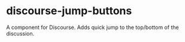 # discourse-jump-buttons
A component for Discourse. Adds quick jump to the top/bottom of the discussion.
